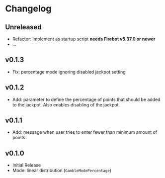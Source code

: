# Changelog

## Unreleased
- Refactor: Implement as startup script **needs Firebot v5.37.0 or newer**
- …

## v0.1.3
- Fix: percentage mode ignoring disabled jackpot setting

## v0.1.2
- Add: parameter to define the percentage of points that should be added to the
  jackpot. Also enables disabling of the jackpot.

## v0.1.1
- Add: message when user tries to enter fewer than minimum amount of points

## v0.1.0
- Initial Release
- Mode: linear distribution (`GambleModePercentage`)
